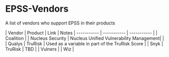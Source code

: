 # EPSS-Vendors
A list of vendors who support EPSS in their products

| Vendor | Product | Link | Notes
| ----------- | ----------- | ----------- |
| Coalition |
| Nucleus Security | Nucleus Unified Vulnerability Management| |
| Qualys | TruRisk | Used as a variable in part of the TruRisk Score |
| Snyk | TruRisk | TBD |
| Vulners |
| Wiz |
